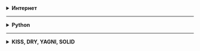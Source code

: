 <details>
<summary> <b>Интернет</b> </summary>

<details>
<summary> HTTP, HTTPS </summary>

</details>

<details>
<summary> REST, SOAP </summary>

</details>

</details>

---

<details>
<summary> <b>Python</b> </summary>

<details>
<summary> 1. Базовые типы данных </summary>

   - Неизменяемые:
   ```int```, ```float```, ```complex```, ```str```, ```bytes```, ```None```, ```bool```, ```tuple```, ```frozenset```
   - Изменяемые:
   ```dict```, ```list```, ```set```
</details>

<details>
<summary> 2. Побитовые операции </summary>

   ```python
a = 120        # 1111000
b = 100        # 1100100
print(a | b)   # 124  = 0b1111100
print(a ^ b)   # 28   = 0b11100
print(a & b)   # 96   = 0b1100000
print(a << 4)  # 1920 = 0b11110000000
print(a >> 4)  # 7    = 0b111
print(~a)      # -121 = -0b1111001
   ```
</details>

<details>
<summary> 3. Функциональное программирование </summary>
   
   - ```lambda```, ```zip```, ```map```, ```filter```, ```reduce``` (functools)

   ```python
numbers = range(10)
squared_evens = map(lambda n: n ** 2, filter(lambda n: n % 2 == 0, numbers))
list(squared_evens)  # [0, 4, 16, 36, 64]
   ```

   - Декораторы:
   
   ```python
from functools import wraps
    
def logger(filename):

    def decorator(func):

        @wraps(func)
        def wrapped(*args, **kwargs):
            result = func(*args, **kwargs)
            with open(filename, "w+") as f:
                f.write(str(result))
            return result

        return wrapped

    return decorator
   ```
</details>

<details>
<summary> 4. Генераторы, выражения-генераторы, иттераторы </summary>

   - Генератор - это функция содержащая ключевое слово ```yield```.
   Генераторы позволят осуществлять ленивые вычисления. Также является иттератором.
   
   ```python
def fibonacci(number):
    a = b = 1
    for _ in range(number):
        yield a
        a, b = b, a + b
   ```

   - Выражения-генераторы предназначены для компактного и удобного способа генерации коллекций элементов.
   
   ```python
iter_ = (i ** 2 if i % 2 == 0 else i for i in range(5))  # <generator object <genexpr> at 0x000002D0E5219660>
list_ = [i ** 2 for i in range(10) if i % 2 == 0]  # [0, 4, 16, 36, 64]
set_ = {i for i in range(0, 10, 2)}  # {0, 2, 4, 6, 8}
dict_ = {v: k for k, v in {'a': 1, 'b': 2, 'c': 3}.items()}  # {1: 'a', 2: 'b', 3: 'c'}
   ```
   
   - Итератор — это сущность порождаемая функцией iter, с помощью которой происходит итерирование итерируемого объекта. 
   Итерируемый объект — это что-то, что можно итерировать. Итератор не имеет индексов и может быть использован только один раз.
   
   ```python
# реализация с помощью генераторов

def infinity(step):
    i = 0
    while True:
        yield i
        i += step

iter_ = infinity(10)
next(iter_)  # 0
next(iter_)  # 10
next(iter_)  # 20
   ```

   ```python
# итерируемый объект

class Arrange:

    def __init__(self, start, stop, step):
        self.i = start
        self.stop = stop
        self.step = step

    def __iter__(self):
        return self

    def __next__(self):
        if self.i > self.stop:
            raise StopIteration

        result = self.i
        self.i += self.step
        return result
   ```
</details>

<details>
<summary> 5. ООП </summary>

   - Класс — это описание того, какими свойствами и поведением будет обладать объект. Объект — это экземпляр с собственным состоянием этих свойств.

   - Абстракция:
        - выделение главных, наиболее значимых характеристик предмета и отбрасывание второстепенных, незначительных.
   - Наследование:
        - позволяет описать новый класс на основе существующего (родительского). Повторное использование кода.
   - Полиморфизм
        - возможность работать с несколькими типами так, будто это один и тот же тип. При этом 
        поведение объектов будет разным.
   - Инкапсуляция
        - ограничение доступа к данным и возможностям их изменения путем сокрытия их в классе. (в python - договоренность)
</details>

<details>
<summary> 6. Магические методы (dunder методы) </summary>

   - [Специальные методы](https://docs.python.org/3/reference/datamodel.html#specialnames), с помощью которых можно добавить в ваши классы «магию». 
   Обрамлены двумя нижними подчеркиваниями. Некоторые из них:
   - Конструирование и инициализация:
        - `__new__(cls, [...)` - первый метод, который будет вызван при инициализации объекта для его создания.
        - `__init__(self, [...)` - инициализатор класса. Ему передаётся всё, с чем был вызван первоначальный конструктор.
        - `__del__(self)` -  определяет поведение объекта в то время, когда объект попадает в сборщик мусора.
   - Магические методы сравнения:
        - `__eq__(self, other)` - определяет поведение оператора равенства, ==.
        - `__ne__(self, other)` - определяет поведение оператора неравенства, !=.
        - `__lt__(self, other)` - определяет поведение оператора меньше, <.
        - `__gt__(self, other)` - определяет поведение оператора больше, >.
        - `__le__(self, other)` - определяет поведение оператора меньше или равно, <=.
        - `__ge__(self, other)` - определяет поведение оператора больше или равно, >=.
   - Унарные операторы и функции:
        - `__pos__(self)` - определяет поведение для унарного плюса (+some_object).
        - `__neg__(self)` - определяет поведение для отрицания(-some_object).
        - `__abs__(self)` - определяет поведение для встроенной функции abs().
   - Обычные арифметические операторы:
        - `__add__(self, other)` - сложение.
        - `__sub__(self, other)` - вычитание.
        - `__mul__(self, other)` - умножение.
   - Отражённые арифметические операторы:
        - `__radd__(self, other)` - отражённое сложение.
        - `__r...` - см. предыдущий пункт.
   - Составное присваивание:
        - `__iadd__(self, other)` - сложение с присваиванием.
        - `__i...` - см. пункт "Обычные арифметические операторы".
   - Магические методы преобразования типов:
        - `__int__(self)` - преобразование типа в int.
        - `__float__(self)` - преобразование типа в float.
        - `__complex__(self)` - преобразование типа в комплексное число.
        - `__oct__(self)` - преобразование типа в восьмеричное число.
        - `__hex__(self)` - преобразование типа в шестнадцатиричное число.
        - `__index__(self)` - преобразование типа к int, когда объект используется в срезах.
   - Представление своих классов:
        - `__str__(self)` - определяет поведение функции `str()`.
        - `__repr__(self)` - определяет поведение функции `repr()`.
        - `__hash__(self)` - определяет поведение функции `hash()`.
        - `__dir__(self)` - определяет поведение функции `dir()`.
        - `__sizeof__(self)` - определяет поведение функции `sys.getsizeof()`.
   - Контроль доступа к атрибутам:
        - `__getattr__(self, name)` - определяет поведение для случая, 
        когда пользователь пытается обратиться к атрибуту, который не существует.
        - `__setattr__(self, name, value)` - определяет поведение для присвоения значения атрибуту.
        - `__delattr__` - то же, что и __setattr__, но для удаления атрибутов, вместо установки значений.
   - Магия контейнеров:
        - `__len__(self)` - возвращает количество элементов в контейнере.
        - `__getitem__(self, key)` - определяет поведение при доступе к элементу, используя синтаксис `self[key]`.
        - `__setitem__(self, key, value)` - определяет поведение при присваивании значения элементу, 
        используя синтаксис `self[key] = value`.
        - `__delitem__(self, key)` - определяет поведение при удалении элемента (то есть `del self[key]`).
        - `__iter__(self)` - должен вернуть итератор для контейнера.
        - `__reversed__(self)` - вызывается чтобы определить поведения для встроенной функции `reversed()`.
        - `__contains__(self, item)` - предназначен для проверки принадлежности элемента с помощью `in` и `not in`.
        - `__missing__(self, key)` - определяет поведение , когда пользователь пытается получить 
        элемент по несуществующему ключу.
   - Вызываемые объекты:
        - `__call__` - означает, что `x()` означает то же, что и `x.__call__()`.
   - Менеджеры контекста:
        - `__enter__(self)` - определяет, что должен сделать менеджер контекста в начале блока, 
        созданного оператором `with`. Возвращаемое `__enter__` значение 
        и есть то значение, с которым производится работа внутри `with`.
        - `__exit__(self, ex_type, ex_value, tb)` - определяет действия менеджера контекста 
        после того, как блок будет выполнен.
   - Построение дескрипторов:
        - Дескрипторы это такие классы, с помощью которых можно добавить свою логику к событиям доступа 
        (получение, изменение, удаление) к атрибутам других объектов.
        - `__get__(self, instance, instance_class)` - определяет поведение при возвращении значения из дескриптора.
        - `__set__(self, instance, value)` - определяет поведение при изменении значения из дескриптора.
        - `__delete__(self, instance)` - определяет поведение для удаления значения из дескриптора.
   - Копирование:
        - `__copy__(self)` - определяет поведение `copy.copy()`.
        - `__deepcopy__(self, memodict={})` - определяет поведение `copy.deepcopy()`.
</details>

</details>

---

<details>
<summary><b> KISS, DRY, YAGNI, SOLID </b></summary>

<details>
<summary>KISS</summary>

Принцип проектирования **KISS(keep it simple stupid 
(keep it simple and straightforward))** провозглашает, что простота кода – 
превыше всего, потому что простой код – наиболее понятный. 
Принцип старается искать простые решения.

> Патерны проектирования описывают наиболее удачные, простые и понятные 
решения некоторых проблем. Если вы используете паттерн проектирования 
там, где нет проблемы, которую решает данный паттерн – то вы нарушаете 
KISS, внося ненужные усложнения в код. Если вы НЕ используете паттерн 
проектирования там, где есть проблема, соответствующая паттерну – то 
вы опять-таки нарушаете KISS, делая код сложнее, чем он мог бы быть.
</details>

<details>
<summary>DRY</summary>

**DRY – Don’t repeat yourself (не повторяй себя)**. 
Уменьшает сложность, разделяя систему на управляемые компоненты.

> Когда вы разрабатываете крупный проект, часто приходится сталкиваться 
с избыточной общей сложностью реализации. Люди плохо справляются с 
управлением сложных систем, им лучше удается находить необычные решения 
определенных задач. Самое простое решение по уменьшению сложности – 
разделить систему на мелкие, независимые модули, которыми проще управлять.
</details>

<details>
<summary>YAGNI</summary>

Принцип **«Вам это не понадобится» (YAGNI – you ain’t gonna need it)**. 
Что не задумано в системе, не должно появляться в коде. 
Уменьшает сложность, уменьшая количество компонентов системы.

> Если в бюджете не предусмотрена абстракция для БД – этой абстракции 
>не должно быть в системе. Если вдруг клиенту понадобится переехать 
>на другую БД, довольно очевидно, что это повлечет затраты на изменение системы.
</details>

<details>
<summary>SOLID</summary>

   #### Принцип единственной ответственности (Single Responsibility Principle):
   > Существует лишь одна причина, приводящая к изменению класса.
   
   Один класс должен решать только какую-то одну задачу. 
   Он может иметь несколько методов, но они должны использоваться 
   лишь для решения общей задачи. Все методы и свойства должны 
   служить одной цели. Если класс имеет несколько назначений, 
   его нужно разделить на отдельные классы.
   
   #### Принцип открытости/закрытости (Open-closed Principle)
   > Программные сущности должны быть открыты для расширения, но закрыты для модификации.

   Программные сущности (классы, модули, функции и прочее) должны быть расширяемыми 
   без изменения своего содержимого. Если строго соблюдать этот принцип, то можно 
   регулировать поведение кода без изменения самого исходника.
   
   #### Принцип подстановки Барбары Лисков (Liskov Substitution Principle)
   > 1. Предварительные условия не могут быть усилены в подтипе.
   > 2. Постусловия не могут быть ослаблены в подтипе.
   > 3. Инварианты супертипа могут быть сохранены в подтипе.

   Попросту говоря: подкласс/производный класс должен быть 
   взаимозаменяем с базовым/родительским классом. Значит, любая 
   реализация абстракции (интерфейса) должна быть взаимозаменяемой 
   в любом месте, в котором принимается эта абстракция.
   
   #### Принцип разделения интерфейса (Interface Segregation Principle)
   > Нельзя заставлять клиента реализовать интерфейс, которым он не пользуется.

   Это означает, что нужно разбивать интерфейсы на более мелкие, 
   лучше удовлетворяющие конкретным потребностям клиентов. Как 
   и в случае с принципом единственной ответственности, цель 
   принципа разделения интерфейса заключается в минимизации побочных 
   эффектов и повторов за счёт разделения ПО на независимые части.
   
   #### Принцип инверсии зависимостей (Dependency Inversion Principle)
   > Высокоуровневые модули не должны зависеть от низкоуровневых. 
   > Оба вида модулей должны зависеть от абстракций.

   > Абстракции не должны зависеть от подробностей. 
   > Подробности должны зависеть от абстракций.

   Применяя этот принцип, одни модули можно легко заменять другими, 
   всего лишь меняя модуль зависимости, и тогда никакие перемены в 
   низкоуровневом модуле не повлияют на высокоуровневый.
</details>

</details>
